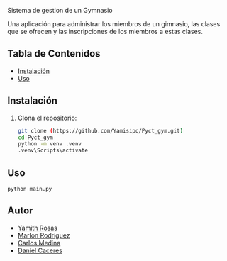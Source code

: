 Sistema de gestion de un Gymnasio

Una aplicación para administrar los miembros de un
gimnasio, las clases que se ofrecen y las inscripciones de los miembros a
estas clases.

## Tabla de Contenidos

- [Instalación](#instalación)
- [Uso](#uso)

## Instalación

1. Clona el repositorio:
   ```bash
   git clone (https://github.com/Yamisipq/Pyct_gym.git)
   cd Pyct_gym
   python -m venv .venv
   .venv\Scripts\activate

## Uso
    python main.py

## Autor

- [Yamith Rosas](https://github.com/Yamisipq)
- [Marlon Rodriguez](https://github.com/tuusuario)
- [Carlos Medina](https://github.com/tuusuario)
- [Daniel Caceres](https://github.com/tuusuario)

